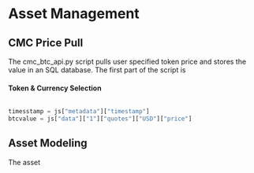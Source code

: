 # Asset Management

## CMC Price Pull

The cmc_btc_api.py script pulls user specified token price and stores the value in an SQL database. The first part of the script is 

#### Token & Currency Selection

```python

timesstamp = js["metadata"]["timestamp"]
btcvalue = js["data"]["1"]["quotes"]["USD"]["price"]

```


## Asset Modeling

The asset
